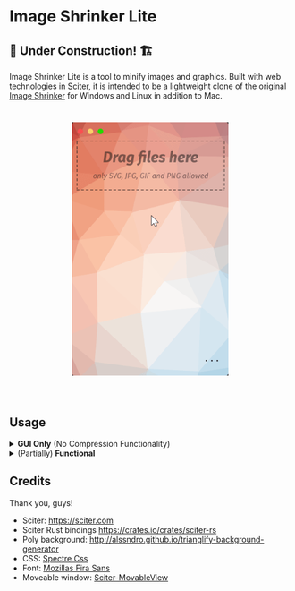 # Image Shrinker Lite

## 🚧 Under Construction! 🏗️

Image Shrinker Lite is a tool to minify images and graphics. Built with web technologies in [Sciter](https://sciter.com), it is intended to be a lightweight clone of the original [Image Shrinker](https://github.com/stefansl/image-shrinker) for Windows and Linux in addition to Mac.

<h1 align="center">
<img src="lite/preview.gif" alt="screenshot" width="280"/></a><br/><br/>
</h1>

## Usage

<details>
  <summary><b>GUI Only</b> (No Compression Functionality)</summary>

  Download the Sciter binary appropriate for your operating system here:

  - [Windows](https://github.com/c-smile/sciter-sdk/blob/master/bin.win/x32/scapp.exe)
  - [Mac](https://github.com/c-smile/sciter-sdk/tree/master/bin.osx)
  - [Linux](https://github.com/c-smile/sciter-sdk/blob/master/bin.lnx/x64/scapp)

  Then run it inside the [lite](lite) folder.
</details>

<details>
  <summary>(Partially) <b>Functional</b></summary>
  
  Download the Sciter library appropriate for your operating system here:

  - [Windows](https://github.com/c-smile/sciter-sdk/blob/master/bin.win/x32/sciter.dll)
  - [Mac](https://github.com/c-smile/sciter-sdk/blob/master/bin.osx/sciter-osx-64.dylib)
  - [Linux](https://github.com/c-smile/sciter-sdk/blob/master/bin.lnx/x64/libsciter-gtk.so)

  Place it inside the [lite](lite) folder, and run `cargo build --release` from a console window there.

  Then find the resulting executable in the `target` folder, and run it directly.

  Running it from a command line will result in the file drag-and-drop functionality not working.

  This assumes you have the Rust toolchain installed.
</details>

## Credits
Thank you, guys!
* Sciter: <https://sciter.com>
* Sciter Rust bindings <https://crates.io/crates/sciter-rs>
* Poly background: <http://alssndro.github.io/trianglify-background-generator>
* CSS: [Spectre Css](https://picturepan2.github.io/spectre/)
* Font: [Mozillas Fira Sans](https://github.com/mozilla/Fira)
* Moveable window: [Sciter-MovableView](https://github.com/MustafaHi/Sciter-MovableView)
